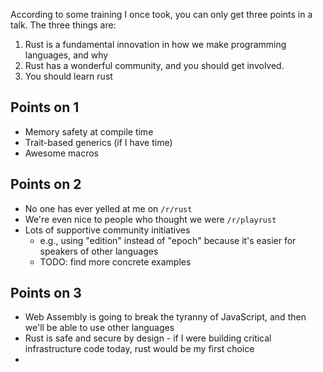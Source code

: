 According to some training I once took, you can only get three points in
a talk. The three things are:

1. Rust is a fundamental innovation in how we make programming languages, and why
2. Rust has a wonderful community, and you should get involved.
3. You should learn rust

## Points on 1

- Memory safety at compile time
- Trait-based generics (if I have time)
- Awesome macros

## Points on 2

- No one has ever yelled at me on `/r/rust`
- We're even nice to people who thought we were `/r/playrust`
- Lots of supportive community initiatives
    - e.g., using "edition" instead of "epoch" because it's easier for speakers of other languages
    - TODO: find more concrete examples

## Points on 3

- Web Assembly is going to break the tyranny of JavaScript, and then we'll be able to use other languages
- Rust is safe and secure by design - if I were building critical infrastructure code today, rust would be my first choice
- 

